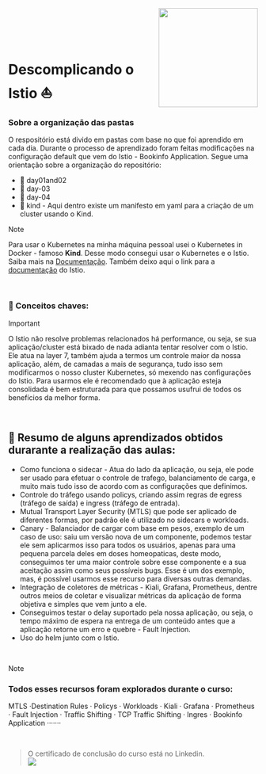 
<img align="right" src="https://github.com/user-attachments/assets/1c105e80-a49b-4670-b643-9fdbdbca4465" width="200"> 
</br></br></br></br>

# Descomplicando o Istio  ⛵

### Sobre a organização das pastas 
O respositório está divido em pastas com base no que foi aprendido em cada dia. Durante o processo de aprendizado foram feitas modificações na configuração default que vem do Istio - Bookinfo Application. Segue uma orientação sobre a organização do repositório:  
- 📁 day01and02
- 📁 day-03
- 📁 day-04
- 📁 kind - Aqui dentro existe um manifesto em yaml para a criação de um cluster usando o Kind. 


> [!NOTE]
> Para usar o Kubernetes na minha máquina pessoal usei o Kubernetes in Docker - famoso **Kind**. Desse modo consegui usar o Kubernetes e o Istio.
> Saiba mais na [Documentação](https://kind.sigs.k8s.io/).
> Também deixo aqui o link para a [documentação](https://istio.io/latest/docs/setup/getting-started/#download) do Istio.
</br>

### 🔑 Conceitos chaves: 
> [!IMPORTANT]
> O Istio não resolve problemas relacionados há performance, ou seja, se sua aplicação/cluster está bixado de nada adianta tentar resolver com o Istio. Ele atua na layer 7, também ajuda a termos um controle maior da nossa aplicação, além, de camadas a mais de segurança, tudo isso sem modificarmos o nosso cluster Kubernetes, só mexendo nas configurações do Istio. Para usarmos ele é recomendado que à aplicação esteja consolidada é bem estruturada para que possamos usufrui de todos os benefícios da melhor forma. 
</br>

## 📜  Resumo de alguns aprendizados obtidos durarante a realização das aulas:
- Como funciona o sidecar - Atua do lado da aplicação, ou seja, ele pode ser usado para efetuar o controle de trafego, balanciamento de carga, e muito mais tudo isso de acordo com as configurações que definimos. 
- Controle do tráfego usando policys, criando assim regras de egress (tráfego de saída) e ingress (tráfego de entrada).
- Mutual Transport Layer Security (MTLS) que pode ser aplicado de diferentes formas, por padrão ele é utilizado no sidecars e workloads.
- Canary - Balanciador de cargar com base em pesos, exemplo de um caso de uso: saiu um versão nova de um componente, podemos testar ele sem aplicarmos isso para todos os usuários, apenas para uma pequena parcela deles em doses homeopaticas, deste modo, conseguimos ter uma maior controle sobre esse componente e a sua aceitação assim como seus possíveis bugs. Esse é um dos exemplo, mas, é possível usarmos esse recurso para diversas outras demandas.
- Integração de coletores de métricas - Kiali, Grafana, Prometheus, dentre outros meios de coletar e visualizar métricas da aplicação de forma objetiva e simples que vem junto a ele.
- Conseguimos testar o delay suportado pela nossa aplicação, ou seja, o tempo máximo de espera na entrega de um conteúdo antes que a aplicação retorne um erro e quebre - Fault Injection.
- Uso do helm junto com o Istio.   
<br>

> [!NOTE]
> ### Todos esses recursos foram explorados durante o curso:
>  MTLS ·Destination Rules · Policys · Workloads · Kiali · Grafana · Prometheus · Fault Injection · Traffic Shifting · TCP Traffic Shifting · Ingres · Bookinfo Application ·······

</br>

> O certificado de conclusão do curso está no Linkedin.
> </br>
> <a href="https://www.linkedin.com/in/-ribeiro/details/certifications/" target="_blank"><img loading="lazy" src="https://img.shields.io/badge/-LinkedIn-%230077B5?style=for-the-badge&logo=linkedin&logoColor=white" target="_blank"></a>   
